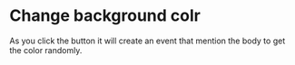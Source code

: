 # Change background colr

As you click the button it will create an event that mention the body to get the color randomly.

